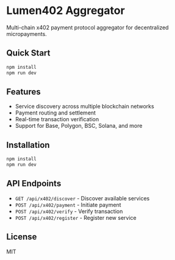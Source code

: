 # Lumen402 Aggregator

Multi-chain x402 payment protocol aggregator for decentralized micropayments.

## Quick Start

```bash
npm install
npm run dev
```

## Features

- Service discovery across multiple blockchain networks
- Payment routing and settlement
- Real-time transaction verification
- Support for Base, Polygon, BSC, Solana, and more

## Installation

```bash
npm install
npm run dev
```

## API Endpoints

- `GET /api/x402/discover` - Discover available services
- `POST /api/x402/payment` - Initiate payment
- `POST /api/x402/verify` - Verify transaction
- `POST /api/x402/register` - Register new service

## License

MIT
